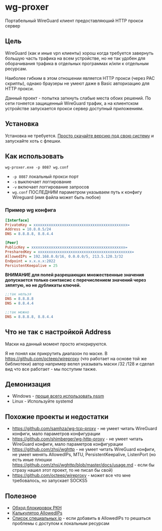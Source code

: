 # wg-proxer

Портабельный WireGuard клиент предоставляюший HTTP прокси сервер 

## Цель

WireGuard (как и иные vpn клиенты) хорош когда требуется завернуть большую часть трафика на всем устройстве, но не так удобен для оборачивания трафика в отдельных программах и/или к отдельным ресурсам. 

Наиболее гибким в этом отношении является HTTP прокси (через PAC скрипты), однако браузеры не умеют даже в Basic авторизацию для HTTP прокси.

Данный проект - попытка заткнуть слабые места обоих решений.
По сети гоняется защищенный WireGuard трафик, а на клиентском устройстве запускается прокси сервер доступный приложениям. 

## Установка

Установка не требуется. 
[Просто скачайте версию под свою систему](https://github.com/Taraflex/wg-proxer/releases/tag/latest) и запускайте хоть с флешки.

## Как использовать

`wg-proxer.exe -p 8087 wg.conf`
- `-p 8087` локальный прокси порт 
- `-s` выключает логгирование
- `-v` включает логгирование запросов
- `wg.conf` ПОСЛЕДНИМ параметром указываем путь к конфигу Wireguard (имя файла может быть любое)

### Пример wg конфига

```ini
[Interface]
PrivateKey = xxxxxxxxxxxxxxxxxxxxxxxxxxxxxxxxxxxxxxxxxxx=
Address = 10.8.0.5/24
DNS = 8.8.8.8, 8.8.4.4

[Peer]
PublicKey = xxxxxxxxxxxxxxxxxxxxxxxxxxxxxxxxxxxxxxxxxxx=
PresharedKey = xxxxxxxxxxxxxxxxxxxxxxxxxxxxxxxxxxxxxxxxxxx=
AllowedIPs = 192.168.0.0/16, 0.0.0.0/5, 213.5.120.3/32
Endpoint = x.x.x.x:2022
PersistentKeepalive = 25
```
**ВНИМАНИЕ для полей разрешающих множественные значения допускается только синтаксис с перечислением значений через зяпятую, но не дубликаты ключей.**
```ini
;;так нельзя
DNS = 8.8.8.8
DNS = 8.8.4.4
```
```ini
;;так можно
DNS = 8.8.8.8, 8.8.4.4
```

## Что не так с настройкой Address

Маски на данный момент просто игнорируются.

Я не понял как прикрутить диапазон по маске. В https://github.com/octeep/wireproxy (что работает на основе той же библиотеки) автор например велел указывать маски /32 /128 и сделал вид что все работает - мы поступим также. 

## Демонизация

- Windows - [проще всего использовать nssm](https://nssm.cc/usage)
- Linux - Используйте systemd 

## Похожие проекты и недостатки

- https://github.com/samhza/wg-tcp-proxy - не умеет читать WireGuard конфиги, мало параметров конфигурации
- https://github.com/shimberger/wg-http-proxy - не умеет читать WireGuard конфиги, мало параметров конфигурации
- https://github.com/zhsj/wghttp - не умеет читать WireGuard конфиги, не умеет менять AllowedIPs, MTU, PersistentKeepalive, ListenPort  (но есть иные плюшки https://github.com/zhsj/wghttp/blob/master/docs/usage.md - если бы стразу нашел этот проект, то не писал бы свой)
- https://github.com/octeep/wireproxy - может все что мне требовалось, но запускает SOCKS5 

## Полезное

- [Обход блокировок РКН](./PKH.md)
- [Калькулятор AllowedIPs](https://www.procustodibus.com/blog/2021/03/wireguard-allowedips-calculator/)
- [Список специальных ip](https://blog.bullspit.co.uk/2016/11/15/public-internet-ipv4-prefixes/) - если добавить в AllowedIPs то решаться проблемы с доступом к локальным ресурсам